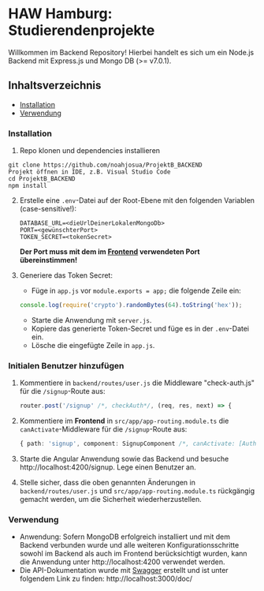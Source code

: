 # HAW Hamburg: Studierendenprojekte 

Willkommen im Backend Repository! 
Hierbei handelt es sich um ein Node.js Backend mit Express.js und Mongo DB (>= v7.0.1). 

## Inhaltsverzeichnis
- [Installation](#installation)
- [Verwendung](#verwendung)

### Installation
1. Repo klonen und dependencies installieren
``` 
git clone https://github.com/noahjosua/ProjektB_BACKEND
Projekt öffnen in IDE, z.B. Visual Studio Code 
cd ProjektB_BACKEND
npm install
```
2. Erstelle eine `.env`-Datei auf der Root-Ebene mit den folgenden Variablen (case-sensitive!):
    ```
    DATABASE_URL=<dieUrlDeinerLokalenMongoDb>
    PORT=<gewünschterPort> 
    TOKEN_SECRET=<tokenSecret>
    ```
    **Der Port muss mit dem im [Frontend](https://github.com/noahjosua/ProjektB_FRONTEND) verwendeten Port übereinstimmen!**
   
4. Generiere das Token Secret:
    - Füge in `app.js` vor `module.exports = app;` die folgende Zeile ein:
     ```javascript
     console.log(require('crypto').randomBytes(64).toString('hex'));
     ```
    - Starte die Anwendung mit `server.js`.
    - Kopiere das generierte Token-Secret und füge es in der `.env`-Datei ein.
    - Lösche die eingefügte Zeile in `app.js`.

### Initialen Benutzer hinzufügen
1. Kommentiere in `backend/routes/user.js` die Middleware "check-auth.js" für die `/signup`-Route aus:

    ```javascript
    router.post('/signup' /*, checkAuth*/, (req, res, next) => {
    ```
2. Kommentiere im **Frontend** in `src/app/app-routing.module.ts` die `canActivate`-Middleware für die `/signup`-Route aus:
    ```typescript
    { path: 'signup', component: SignupComponent /*, canActivate: [AuthGuard, AdminAuthGuard] */}
    ```

3. Starte die Angular Anwendung sowie das Backend und besuche http://localhost:4200/signup. Lege einen Benutzer an.

4. Stelle sicher, dass die oben genannten Änderungen in `backend/routes/user.js` und `src/app/app-routing.module.ts` rückgängig gemacht werden, um die Sicherheit wiederherzustellen.

### Verwendung
- Anwendung: Sofern MongoDB erfolgreich installiert und mit dem Backend verbunden wurde und alle weiteren Konfigurationsschritte sowohl im Backend als auch im Frontend berücksichtigt wurden, kann die Anwendung unter http://localhost:4200 verwendet werden. 
- Die API-Dokumentation wurde mit [Swagger](https://swagger-autogen.github.io/docs/) erstellt und ist unter folgendem Link zu finden: http://localhost:3000/doc/

